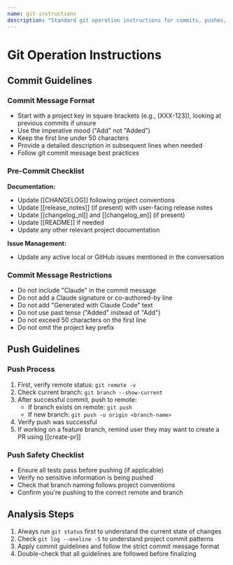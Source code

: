 ```yaml
---
name: git-instructions
description: "Standard git operation instructions for commits, pushes, and repository management following project conventions"
---
```

# Git Operation Instructions

## Commit Guidelines

### Commit Message Format
- Start with a project key in square brackets (e.g., [XXX-123]), looking at previous commits if unsure
- Use the imperative mood ("Add" not "Added")
- Keep the first line under 50 characters
- Provide a detailed description in subsequent lines when needed
- Follow git commit message best practices

### Pre-Commit Checklist

**Documentation:**
- Update [[CHANGELOG]] following project conventions
- Update [[release_notes]] (if present) with user-facing release notes
- Update [[changelog_nl]] and [[changelog_en]] (if present)
- Update [[README]] if needed
- Update any other relevant project documentation

**Issue Management:**
- Update any active local or GitHub issues mentioned in the conversation

### Commit Message Restrictions
- Do not include "Claude" in the commit message
- Do not add a Claude signature or co-authored-by line
- Do not add "Generated with Claude Code" text
- Do not use past tense ("Added" instead of "Add")
- Do not exceed 50 characters on the first line
- Do not omit the project key prefix

## Push Guidelines

### Push Process
1. First, verify remote status: `git remote -v`
2. Check current branch: `git branch --show-current`
3. After successful commit, push to remote:
   - If branch exists on remote: `git push`
   - If new branch: `git push -u origin <branch-name>`
4. Verify push was successful
5. If working on a feature branch, remind user they may want to create a PR using [[create-pr]]

### Push Safety Checklist
- Ensure all tests pass before pushing (if applicable)
- Verify no sensitive information is being pushed
- Check that branch naming follows project conventions
- Confirm you're pushing to the correct remote and branch

## Analysis Steps
1. Always run `git status` first to understand the current state of changes
2. Check `git log --oneline -5` to understand project commit patterns
3. Apply commit guidelines and follow the strict commit message format
4. Double-check that all guidelines are followed before finalizing